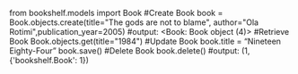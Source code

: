 from bookshelf.models import Book
#Create Book
book = Book.objects.create(title="The gods are not to blame", author="Ola Rotimi",publication_year=2005)
#output:
<Book: Book object (4)>
#Retrieve Book
Book.objects.get(title="1984")
#Update Book
book.title = “Nineteen Eighty-Four”
book.save()
#Delete Book
book.delete()
#output:
(1, {'bookshelf.Book': 1})
